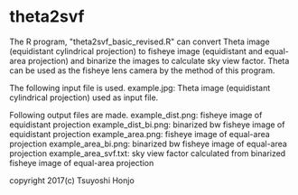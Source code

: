# theta2svf
The R program, "theta2svf_basic_revised.R"
can convert Theta image (equidistant cylindrical projection) to fisheye image (equidistant and equal-area projection) and
binarize the images to calculate sky view factor.
  Theta can be used as the fisheye lens camera by the method of this program.

The following input file is used.
  example.jpg: Theta image (equidistant cylindrical projection) used as input file.

Following output files are made.
  example_dist.png: fisheye image of equidistant projection
  example_dist_bi.png: binarized bw fisheye image of equidistant projection
  example_area.png: fisheye image of equal-area projection
  example_area_bi.png: binarized bw fisheye image of equal-area projection
  example_area_svf.txt: sky view factor calculated from binarized fisheye image of equal-area projection

copyright 2017(c) Tsuyoshi Honjo
